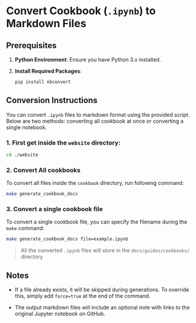 # Convert Cookbook (`.ipynb`) to Markdown Files

## Prerequisites

1. **Python Environment**: Ensure you have Python 3.x installed.

2. **Install Required Packages**: 
   ```bash
   pip install nbconvert
   ```

## Conversion Instructions

You can convert `.ipynb` files to markdown format using the provided script. Below are two methods: converting all cookbook at once or converting a single notebook.


### 1. First get inside the `website` directory:
```bash
cd ./website
 ```

### 2. Convert All cookbooks

To convert all files inside the `cookbook` directory, run following command:
```bash
make generate_cookbook_docs
```

### 3. Convert a single cookbook file

To convert a single cookbook file, you can specify the filename during the `make` command:
```bash
make generate_cookbook_docs file=example.ipynb
```
   
> All the converted `.ipynb` files will store in the `docs/guides/cookbooks/` directory


## Notes

- If a file already exists, it will be skipped during generations. To override this, simply add `force=true` at the end of the command.

-  The output markdown files will include an optional note with links to the original Jupyter notebook on GitHub.
  
